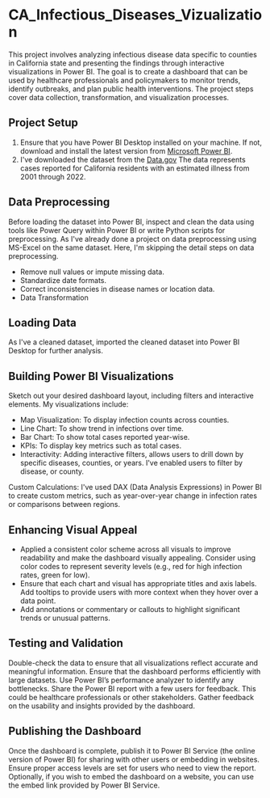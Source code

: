# CA_Infectious_Diseases_Vizualization
This project involves analyzing infectious disease data specific to counties in California state and presenting the findings through interactive visualizations in Power BI. The goal is to create a dashboard that can be used by healthcare professionals and policymakers to monitor trends, identify outbreaks, and plan public health interventions. The project steps cover data collection, transformation, and visualization processes.

## Project Setup
1. Ensure that you have Power BI Desktop installed on your machine. If not, download and install the latest version from [Microsoft Power BI](https://www.microsoft.com/en-us/power-platform/products/power-bi/desktop).
2. I've downloaded the dataset from the [Data.gov](https://catalog.data.gov/dataset/infectious-diseases-by-disease-county-year-and-sex-6e856) The data represents cases reported for California residents with an estimated illness from 2001 through 2022.

## Data Preprocessing
Before loading the dataset into Power BI, inspect and clean the data using tools like Power Query within Power BI or write Python scripts for preprocessing. As I've already done a project on data preprocessing using MS-Excel on the same dataset. Here, I'm skipping the detail steps on data preprocessing. 

- Remove null values or impute missing data.
- Standardize date formats.
- Correct inconsistencies in disease names or location data.
- Data Transformation

## Loading Data
As I've a cleaned dataset, imported the cleaned dataset into Power BI Desktop for further analysis.

## Building Power BI Visualizations
Sketch out your desired dashboard layout, including filters and interactive elements. My visualizations include:

  - Map Visualization: To display infection counts across counties.
  - Line Chart: To show trend in infections over time.
  - Bar Chart: To show total cases reported year-wise.
  - KPIs: To display key metrics such as total cases.
  - Interactivity: Adding interactive filters, allows users to drill down by specific diseases, counties, or years. I've enabled users to filter by disease, or county.

Custom Calculations: I've used DAX (Data Analysis Expressions) in Power BI to create custom metrics, such as year-over-year change in infection rates or comparisons between regions.

## Enhancing Visual Appeal
  - Applied a consistent color scheme across all visuals to improve readability and make the dashboard visually appealing. Consider using color codes to represent severity levels (e.g., red for high infection rates, green for low).
  - Ensure that each chart and visual has appropriate titles and axis labels. Add tooltips to provide users with more context when they hover over a data point.
  - Add annotations or commentary or callouts to highlight significant trends or unusual patterns.

## Testing and Validation
Double-check the data to ensure that all visualizations reflect accurate and meaningful information. Ensure that the dashboard performs efficiently with large datasets. Use Power BI’s performance analyzer to identify any bottlenecks. Share the Power BI report with a few users for feedback. This could be healthcare professionals or other stakeholders. Gather feedback on the usability and insights provided by the dashboard.

## Publishing the Dashboard
Once the dashboard is complete, publish it to Power BI Service (the online version of Power BI) for sharing with other users or embedding in websites. Ensure proper access levels are set for users who need to view the report. Optionally, if you wish to embed the dashboard on a website, you can use the embed link provided by Power BI Service.

